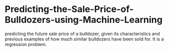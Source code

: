 # Predicting-the-Sale-Price-of-Bulldozers-using-Machine-Learning
predicting the future sale price of a bulldozer, given its characteristics and previous examples of how much similar bulldozers have been sold for. It is a regression problem.
